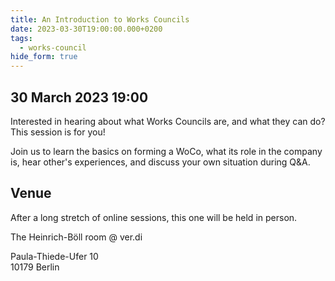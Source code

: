 ```yaml
---
title: An Introduction to Works Councils
date: 2023-03-30T19:00:00.000+0200
tags:
  - works-council
hide_form: true
---
```

## 30 March 2023 19:00

Interested in hearing about what Works Councils are, and what they can do?
This session is for you!

Join us to learn the basics on forming a WoCo, what its role in the company is, hear other's experiences, and discuss your own situation during Q&A.

## Venue
After a long stretch of online sessions, this one will be held in person.

The Heinrich-Böll room @ ver.di

Paula-Thiede-Ufer 10\
10179 Berlin
